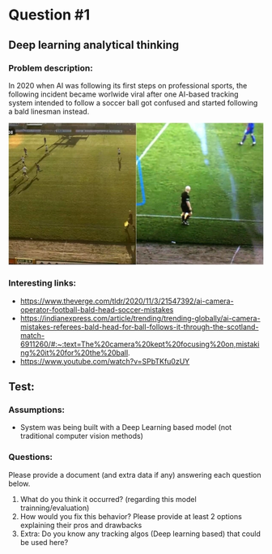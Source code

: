 # Question #1


## Deep learning analytical thinking

### Problem description:

In 2020 when AI was following its first steps on professional sports, the following incident became worlwide viral after one AI-based tracking system intended to follow a soccer ball got confused and started following a bald linesman instead.



![ref](../imagery/ref.jpg)



### Interesting links:

- https://www.theverge.com/tldr/2020/11/3/21547392/ai-camera-operator-football-bald-head-soccer-mistakes
- https://indianexpress.com/article/trending/trending-globally/ai-camera-mistakes-referees-bald-head-for-ball-follows-it-through-the-scotland-match-6911260/#:~:text=The%20camera%20kept%20focusing%20on,mistaking%20it%20for%20the%20ball.
- https://www.youtube.com/watch?v=SPbTKfu0zUY





## Test:

### Assumptions:

- System was being built with a Deep Learning based model (not traditional computer vision methods) 



### Questions:

Please provide a document (and extra data if any) answering each question below.

1. What do you think it occurred? (regarding this model trainning/evaluation)
2. How would you fix this behavior? Please provide at least 2 options explaining their pros and drawbacks
3. Extra: Do you know any tracking algos (Deep learning based) that could be used here?
